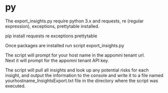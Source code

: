 # py

The export_insights.py require python 3.x and requests, re (regular expression), 
exceptions, prettytable installed.

pip install requests re exceptions prettytable

Once packages are installed run script export_insights.py

The script will prompt for your host name in the appomni tenant url.  
Next it will prompt for the appomni tenant API key.

The script will pull all insights and look up any potential risks for each insight,
and output the information to the console and write it to a file named 
yourhostname_InsightsExport.txt file in the directory where the script was executed.
